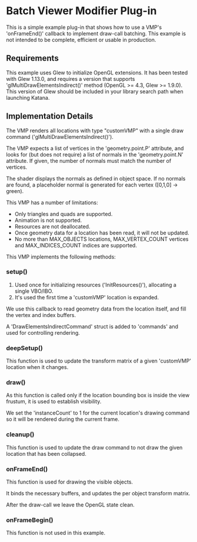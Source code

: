 Batch Viewer Modifier Plug-in
=============================

This is a simple example plug-in that shows how to use a VMP's 'onFrameEnd()'
callback to implement draw-call batching. This example is not intended to be
complete, efficient or usable in production.

Requirements
------------

This example uses Glew to initialize OpenGL extensions.
It has been tested with Glew 1.13.0, and requires a version that supports
'glMultiDrawElementsIndirect()' method (OpenGL >= 4.3, Glew >= 1.9.0). This
version of Glew should be included in your library search path when launching
Katana.

Implementation Details
----------------------

The VMP renders all locations with type "customVMP" with a single draw
command ('glMultiDrawElementsIndirect()').

The VMP expects a list of vertices in the 'geometry.point.P' attribute, and
looks for (but does not require) a list of normals in the 'geometry.point.N'
attribute. If given, the number of normals must match the number of vertices.

The shader displays the normals as defined in object space.
If no normals are found, a placeholder normal is generated for each vertex
([0,1,0] -> green).

This VMP has a number of limitations:

* Only triangles and quads are supported.
* Animation is not supported.
* Resources are not deallocated.
* Once geometry data for a location has been read, it will not be updated.
* No more than MAX_OBJECTS locations, MAX_VERTEX_COUNT vertices and
  MAX_INDICES_COUNT indices are supported.

This VMP implements the following methods:

### setup()
  1. Used once for initializing resources ('InitResources()'), allocating
     a single VBO/IBO.
  2. It's used the first time a 'customVMP' location is expanded.

  We use this callback to read geometry data from the location itself, and
  fill the vertex and index buffers.

  A 'DrawElementsIndirectCommand' struct is added to 'commands' and used for
  controlling rendering.

### deepSetup()
  This function is used to update the transform matrix of a given 'customVMP'
  location when it changes.

### draw()
  As this function is called only if the location bounding box is inside the
  view frustum, it is used to establish visibility.

  We set the 'instanceCount' to 1 for the current location's drawing command
  so it will be rendered during the current frame.

### cleanup()
  This function is used to update the draw command to not draw the given
  location that has been collapsed.

### onFrameEnd()
  This function is used for drawing the visible objects.

  It binds the necessary buffers, and updates the per object transform matrix.

  After the draw-call we leave the OpenGL state clean.

### onFrameBegin()
  This function is not used in this example.

